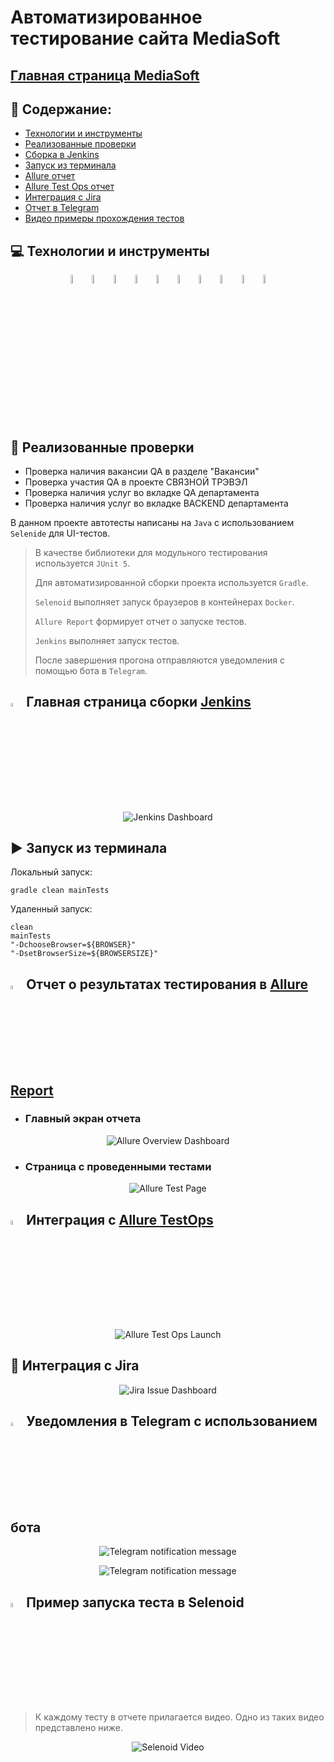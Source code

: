 # Автоматизированное тестирование сайта MediaSoft
## <a target="_blank" href="https://mediasoft.team">Главная страница MediaSoft</a>

## :floppy_disk: Содержание:

- <a href="#computer-технологии-и-инструменты">Технологии и инструменты</a>
- <a href="#notebook_with_decorative_cover-реализованные-проверки">Реализованные проверки</a>
- <a href="#electric_plug-сборка-в-Jenkins">Сборка в Jenkins</a>
- <a href="#arrow_forward-запуск-из-терминала">Запуск из терминала</a>
- <a href="#open_book-allure-отчет">Allure отчет</a>
- <a href="#hammer-allure-test-ops-отчет">Allure Test Ops отчет</a>
- <a href="#wrench-интеграция-с-jira">Интеграция с Jira</a>
- <a href="#robot-отчет-в-telegram">Отчет в Telegram</a>
- <a href="#film_projector-видео-примеры-прохождения-тестов">Видео примеры прохождения тестов</a>

## :computer: Технологии и инструменты
<p align="center">
<img width="6%" title="IntelliJ IDEA" src="https://github.com/valendr1/mediasoft-autotests-project/blob/master/images/logo/Intelij_IDEA.svg">
<img width="6%" title="Java" src="images/logo/Java.svg">
<img width="6%" title="Selenide" src="images/logo/Selenide.svg">
<img width="6%" title="Selenoid" src="images/logo/Selenoid.svg">
<img width="6%" title="Allure Report" src="images/logo/Allure_Report.svg">
<img width="6%" title="Gradle" src="images/logo/Gradle.svg">
<img width="6%" title="JUnit5" src="images/logo/JUnit5.svg">
<img width="6%" title="GitHub" src="images/logo/GitHub.svg">
<img width="6%" title="Jenkins" src="images/logo/Jenkins.svg">
<img width="6%" title="Telegram" src="images/logo/Telegram.svg">
</p>

## :notebook_with_decorative_cover: Реализованные проверки
- Проверка наличия вакансии QA в разделе "Вакансии"
- Проверка участия QA в проекте СВЯЗНОЙ ТРЭВЭЛ
- Проверка наличия услуг во вкладке QA департамента
- Проверка наличия услуг во вкладке BACKEND департамента

В данном проекте автотесты написаны на <code>Java</code> с использованием <code>Selenide</code> для UI-тестов.

> В качестве библиотеки для модульного тестирования используется <code>JUnit 5</code>.
> 
> Для автоматизированной сборки проекта используется <code>Gradle</code>.
> 
> <code>Selenoid</code> выполняет запуск браузеров в контейнерах <code>Docker</code>.
>
> <code>Allure Report</code> формирует отчет о запуске тестов.
>
> <code>Jenkins</code> выполняет запуск тестов.
> 
> После завершения прогона отправляются уведомления с помощью бота в <code>Telegram</code>.

## <img width="4%" title="Jenkins" src="images/logo/Jenkins.svg"> Главная страница сборки [Jenkins](https://jenkins.autotests.cloud/job/012-bublikxoxo-mediasoft-autotests/)
<p align="center">
<img title="Jenkins Dashboard" src="https://github.com/valendr1/mediasoft-autotests-project/blob/master/images/screens/jenkins.png">
</p>  

## :arrow_forward: Запуск из терминала
Локальный запуск:
```
gradle clean mainTests
```

Удаленный запуск:
```
clean
mainTests
"-DchooseBrowser=${BROWSER}"
"-DsetBrowserSize=${BROWSERSIZE}"
```

## <img width="4%" title="Allure Report" src="images/logo/Allure_Report.svg"> Отчет о результатах тестирования в [Allure Report](https://jenkins.autotests.cloud/job/012-bublikxoxo-mediasoft-autotests/allure/)
- ### Главный экран отчета
<p align="center">
<img title="Allure Overview Dashboard" src="https://github.com/valendr1/mediasoft-autotests-project/blob/master/images/screens/allure_overview.png">
</p>

- ### Страница с проведенными тестами
<p align="center">
<img title="Allure Test Page" src="https://github.com/valendr1/mediasoft-autotests-project/blob/master/images/screens/allure_behaviors.png">
</p>

## <img width="4%" title="Allure TestOPS" src="images/logo/Allure_TO.svg"> Интеграция с [Allure TestOps](https://allure.autotests.cloud/launch/13127/)
<p align="center">
<img title="Allure Test Ops Launch" src="https://github.com/valendr1/mediasoft-autotests-project/blob/master/images/screens/allure_testops.png">
</p>

## :wrench: Интеграция с Jira
<p align="center">
<img title="Jira Issue Dashboard" src="https://github.com/valendr1/mediasoft-autotests-project/blob/master/images/screens/jira.png">
</p>

## <img width="4%" title="Telegram" src="images/logo/Telegram.svg"> Уведомления в Telegram с использованием бота
<p align="center">
<img title="Telegram notification message" src="https://github.com/valendr1/mediasoft-autotests-project/blob/master/images/screens/tg1.png">
</p>

<p align="center">
<img title="Telegram notification message" src="https://github.com/valendr1/mediasoft-autotests-project/blob/master/images/screens/tg2.png">
</p>

## <img width="4%" title="Selenoid" src="images/logo/Selenoid.svg"> Пример запуска теста в Selenoid
> К каждому тесту в отчете прилагается видео. Одно из таких видео представлено ниже.
<p align="center">
  <img title="Selenoid Video" src="https://github.com/valendr1/mediasoft-autotests-project/blob/master/images/gif/gif_example.gif">
</p>
